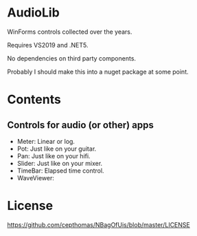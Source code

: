 # AudioLib
WinForms controls collected over the years.

Requires VS2019 and .NET5.

No dependencies on third party components.

Probably I should make this into a nuget package at some point.


# Contents

## Controls for audio (or other) apps
- Meter: Linear or log.
- Pot: Just like on your guitar.
- Pan: Just like on your hifi.
- Slider: Just like on your mixer.
- TimeBar: Elapsed time control.
- WaveViewer:


# License
https://github.com/cepthomas/NBagOfUis/blob/master/LICENSE

